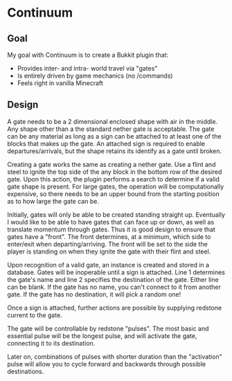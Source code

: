 Continuum
=========

Goal
----

My goal with Continuum is to create a Bukkit plugin that:

- Provides inter- and intra- world travel via "gates"
- Is entirely driven by game mechanics (no /commands)
- Feels right in vanilla Minecraft

Design
------

A gate needs to be a 2 dimensional enclosed shape with air in the middle. Any shape other than a the standard nether gate is acceptable. The gate can be any material as long as a sign can be attached to at least one of the blocks that makes up the gate. An attached sign is required to enable departures/arrivals, but the shape retains its identify as a gate until broken.

Creating a gate works the same as creating a nether gate. Use a flint and steel to ignite the top side of the any block in the bottom row of the desired gate. Upon this action, the plugin performs a search to determine if a valid gate shape is present. For large gates, the operation will be computationally expensive, so there needs to be an upper bound from the starting position as to how large the gate can be.

Initially, gates will only be able to be created standing straight up. Eventually I would like to be able to have gates that can face up or down, as well as translate momentum through gates. Thus it is good design to ensure that gates have a "front". The front determines, at a minimum, which side to enter/exit when departing/arriving. The front will be set to the side the player is standing on when they ignite the gate with their flint and steel.

Upon recognition of a valid gate, an instance is created and stored in a database. Gates will be inoperable until a sign is attached. Line 1 determines the gate's name and line 2 specifies the destination of the gate. Either line can be blank. If the gate has no name, you can't connect to it from another gate. If the gate has no destination, it will pick a random one!

Once a sign is attached, further actions are possible by supplying redstone current to the gate.

The gate will be controllable by redstone "pulses". The most basic and essential pulse will be the longest pulse, and will activate the gate, connecting it to its destination.

Later on, combinations of pulses with shorter duration than the "activation" pulse will allow you to cycle forward and backwards through possible destinations.
